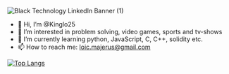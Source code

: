 ![Black Technology LinkedIn Banner (1)](https://user-images.githubusercontent.com/59590960/205449509-00d3d8a0-2e52-476e-b3dc-e74a6c3e6db9.png)

- 👋 Hi, I’m @Kinglo25
- 👀 I’m interested in problem solving, video games, sports and tv-shows
- 🌱 I’m currently learning python, JavaScript, C, C++, solidity etc.
- 📫 How to reach me: loic.majerus@gmail.com

[![Top Langs](https://github-readme-stats.vercel.app/api/top-langs/?username=Kinglo25&layout=compact)](https://github.com/Kinglo25/github-readme-stats)
<!---
Kinglo25/Kinglo25 is a ✨ special ✨ repository because its `README.md` (this file) appears on your GitHub profile.
You can click the Preview link to take a look at your changes.
--->
